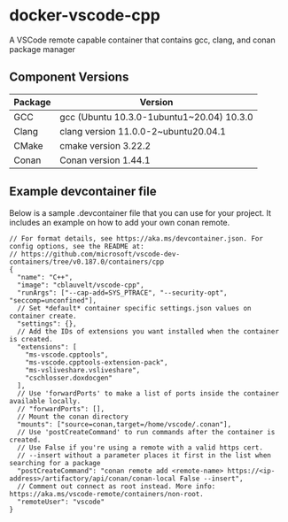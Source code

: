 # docker-vscode-cpp

A VSCode remote capable container that contains gcc, clang, and conan package manager

## Component Versions

| Package | Version                                   |
| ------- | ----------------------------------------- |
| GCC     | gcc (Ubuntu 10.3.0-1ubuntu1~20.04) 10.3.0 |
| Clang   | clang version 11.0.0-2~ubuntu20.04.1      |
| CMake   | cmake version 3.22.2                      |
| Conan   | Conan version 1.44.1                      |

## Example devcontainer file

Below is a sample .devcontainer file that you can use for your project. It includes an example on how to add your own conan remote.

```jsonc
// For format details, see https://aka.ms/devcontainer.json. For config options, see the README at:
// https://github.com/microsoft/vscode-dev-containers/tree/v0.187.0/containers/cpp
{
  "name": "C++",
  "image": "cblauvelt/vscode-cpp",
  "runArgs": ["--cap-add=SYS_PTRACE", "--security-opt", "seccomp=unconfined"],
  // Set *default* container specific settings.json values on container create.
  "settings": {},
  // Add the IDs of extensions you want installed when the container is created.
  "extensions": [
    "ms-vscode.cpptools",
    "ms-vscode.cpptools-extension-pack",
    "ms-vsliveshare.vsliveshare",
    "cschlosser.doxdocgen"
  ],
  // Use 'forwardPorts' to make a list of ports inside the container available locally.
  // "forwardPorts": [],
  // Mount the conan directory
  "mounts": ["source=conan,target=/home/vscode/.conan"],
  // Use 'postCreateCommand' to run commands after the container is created.
  // Use False if you're using a remote with a valid https cert.
  // --insert without a parameter places it first in the list when searching for a package
  "postCreateCommand": "conan remote add <remote-name> https://<ip-address>/artifactory/api/conan/conan-local False --insert",
  // Comment out connect as root instead. More info: https://aka.ms/vscode-remote/containers/non-root.
  "remoteUser": "vscode"
}
```
